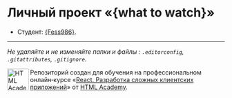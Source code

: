 # Личный проект «{what to watch}»

* Студент: [{Fess986}]({{https://github.com/fess986/}}).

---

_Не удаляйте и не изменяйте папки и файлы :_
_`.editorconfig`, `.gitattributes`, `.gitignore`._


<a href="https://htmlacademy.ru/intensive/react"><img align="left" width="50" height="50" title="HTML Academy" src="https://up.htmlacademy.ru/static/img/intensive/react/logo-for-github.png"></a>

Репозиторий создан для обучения на профессиональном онлайн‑курсе «[React. Разработка сложных клиентских приложений](https://htmlacademy.ru/intensive/react)» от [HTML Academy](https://htmlacademy.ru).
